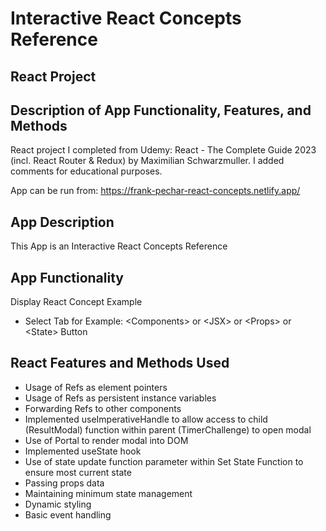 # Interactive React Concepts Reference
## React Project

## Description of App Functionality, Features, and Methods

React project I completed from Udemy: React - The Complete Guide 2023 (incl. React Router & Redux) by Maximilian Schwarzmuller. I added comments for educational purposes.

App can be run from: https://frank-pechar-react-concepts.netlify.app/

## App Description

This App is an Interactive React Concepts Reference

## App Functionality

Display React Concept Example
  - Select Tab for Example: &lt;Components&gt; or &lt;JSX&gt; or &lt;Props&gt; or &lt;State&gt; Button

## React Features and Methods Used

- Usage of Refs as element pointers
- Usage of Refs as persistent instance variables
- Forwarding Refs to other components
- Implemented useImperativeHandle to allow access to child (ResultModal) function within parent (TimerChallenge) to open modal
- Use of Portal to render modal into DOM
- Implemented useState hook 
- Use of state update function parameter within Set State Function to ensure most current state
- Passing props data 
- Maintaining minimum state management
- Dynamic styling
- Basic event handling
